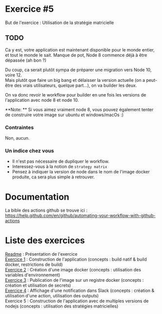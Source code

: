 # Exercice #5

But de l'exercice : Utilisation de la stratégie matricielle

## TODO
Ca y est, votre application est maintenant disponible pour le monde entier, et tout le monde le sait.
Manque de pot, Node 8 commence déjà à être dépassée (ah bon ?)

Du coup, ca serait plutôt sympa de préparer une migration vers Node 10, voire 12.  
Mais plutôt que faire un big bang et délaisser la version actuelle (on a peut-être des vrais utilisateurs, quelque part...), on va builder les deux.  

On va donc revoir le workflow pour builder en une fois les versions de l'application avec node 8 et node 10.

**Note: ** Si vous aimez vraiment node 8, vous pouvez également tenter de construire votre image sur ubuntu et windows/macOs :)

### Contraintes 
Non, aucun.

### Un indice chez vous
- Il n'est pas nécessaire de dupliquer le workflow. 
- Interessez-vous à la notion de `strategy matrix`
- Pensez à indiquer la version de node dans le nom de l'image docker produite, ca sera plus simple à retrouver.


# Documentation
La bible des actions github se trouve ici : https://help.github.com/en/github/automating-your-workflow-with-github-actions

# Liste des exercices
[Readme](./README.md) : Présentation de l'exercice  
[Exercice 1](./ex01.md) : Construction de l'application (concepts : build natif & build docker, restrictions de build)  
[Exercice 2](./ex02.md) : Création d'une image docker (concepts : utilisation des variables d'environnement)  
[Exercice 3](./ex03.md) : Publication de l'image sur un registre docker (concepts : création et utilisation de secrets)  
[Exercice 4](./ex04.md) : Affichage d'une notification dans Slack (concepts : création & utilisation d'une action, utilisation des outputs)  
Exercice 5 : Construction de l'application avec de multiples versions de nodejs (concepts : utilisation des stratégies matricielles)  
